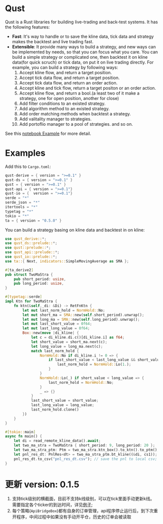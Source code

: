 # Qust
Qust is a Rust libraries for building live-trading and back-test systems. It has the following features:
* **Fast**: It's way to handle or to save the kline data, tick data and strategy makes the backtest and live trading fast.
* **Extensible**: It provide many ways to build a strategy, and new ways can be implemented by needs, so that you can focus what you care. You can build a simple strategy or complicated one, then backtest it on kline data(for quick scruch) or tick data, on put it on live trading directly. For example, you can build a strategy by following ways:
    1. Accept kline flow, and return a target position.
    2. Accept tick data flow, and return a target position.
    3. Accept tick data flow, and return an order action.
    4. Accept kline and tick flow, return a target positon or an order action.
    5. Accept kline flow, and return a bool.(a least two of it make a  strategy, one for open position, another for close)
    6. Add filter conditions to an existed strategy.
    7. Add algorithm method to an existed strategy.
    8. Add order matching methods when backtest a strategy.
    9. Add valitality manager to strategies.
    10. Add portoflio manager to a pool of strategies.
    and so on.


See this [notebook Example](https://github.com/baiguoname/qust/blob/main/examples/git_test/git_test.ipynb) for more detail.

# Examples
Add this to `Cargo.toml`:
```rust
qust-derive = { version = ">=0.1" }
qust-ds = { version = ">=0.1" }
qust = { version = ">=0.1" }
qust-api = { version = ">=0.1"}
qust-io = {  version = ">=0.1"}
serde = "*"
serde_json = "*"
itertools = "*"
typetag = "*"
tokio = "*"
ta = { version = "0.5.0" }
```
You can build a strategy basing on kline data and backtest in on kline:
```rust
use qust_derive::*;
use qust_ds::prelude::*;
use qust::prelude::*;
use qust_api::prelude::*;
use qust_io::prelude::*;
use ta::{ Next, indicators::SimpleMovingAverage as SMA };

#[ta_derive2]
pub struct TwoMaStra {
    pub short_period: usize,
    pub long_period: usize,
}

#[typetag::serde]
impl Ktn for TwoMaStra {
    fn ktn(&self,_di: &Di) -> RetFnKtn {
        let mut last_norm_hold = NormHold::No;
        let mut short_ma = SMA::new(self.short_period).unwrap();
        let mut long_ma = SMA::new(self.long_period).unwrap();
        let mut last_short_value = 0f64;
        let mut last_long_value = 0f64;
        Box::new(move |di_kline| {
            let c = di_kline.di.c()[di_kline.i] as f64;
            let short_value = short_ma.next(c);
            let long_value = long_ma.next(c);
            match last_norm_hold {
                NormHold::No if di_kline.i != 0 => {
                    if last_short_value < last_long_value && short_value >= long_value {
                        last_norm_hold = NormHold::Lo(1.);
                    }
                }
                NormHold::Lo(_) if short_value < long_value => {
                    last_norm_hold = NormHold::No;
                }
                _ => {}
            }
            last_short_value = short_value;
            last_long_value = long_value;
            last_norm_hold.clone()
        })
    }
}

#[tokio::main]
async fn main() {
    let di = read_remote_kline_data().await;
    let two_ma_stra = TwoMaStra { short_period: 9, long_period: 20 };
    let two_ma_stra_ptm: Ptm = two_ma_stra.ktn_box().to_ktn().to_ptm();
    let pnl_res_dt: PnlRes<dt> = two_ma_stra_ptm.bt_kline((&di, cs1));
    pnl_res_dt.to_csv("pnl_res_dt.csv"); // save the pnl to local csv;
}

```

# 更新 version: 0.1.5
1. 支持tick级别的横截面，目前不支持k线级别，可以在tick里面手动更新k线。需要指定各个ticker的到达时间，详见[例子](https://github.com/baiguoname/qust/qust-stra/src/bin/main_test.rs);
2. 每个策略(`ApiBridgeBox`)都有自身的订单管理，api程序停止运行后，到下次重开程序，中间过程中如果没有手动开平仓，历史的订单会被读取